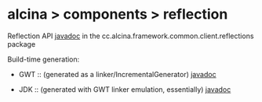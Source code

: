 # alcina > components > reflection

Reflection API [javadoc](../../framework/common/src/cc/alcina/framework/common/client/reflections/package-info.java)
in the cc.alcina.framework.common.client.reflections package

Build-time generation:

- GWT :: (generated as a linker/IncrementalGenerator) [javadoc](../../framework/common/src/cc/​alcina/​framework/​entity/​gwt/​reflection/package-info.java)

- JDK :: (generated with GWT linker emulation, essentially) [javadoc](../../framework/common/src/cc/​alcina/​framework/​entity/​gwt/​reflection/jdk/package-info.java)
